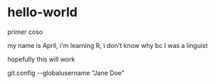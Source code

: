 # hello-world
primer coso

my name is April, i'm learning R, i don't know why bc I was a linguist

hopefully this will work

git.config --globalusername "Jane Doe"
